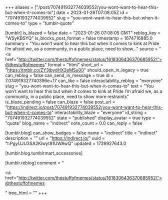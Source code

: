 +++
aliases = ["/post/707491932774039552/you-wont-want-to-hear-this-but-when-it-comes-to"]
date = 2023-01-26T07:08:05Z
id = "707491932774039552"
slug = "you-wont-want-to-hear-this-but-when-it-comes-to"
type = "tumblr-quote"

[tumblr]
is_blazed = false
date = "2023-01-26 07:08:05 GMT"
reblog_key = "WSyKBSYQ"
is_blocks_post_format = false
timestamp = 1674716885.0
summary = "You won’t want to hear this but when it comes to kink at Pride I’m afraid we, as a community, in a public place, need to show..."
source = "<a href=\"http://twitter.com/thestuffofmemes/status/1618306436370685952\">@thestuffofmemes</a>"
format = "html"
short_url = "https://tmblr.co/ZY3jbydHX2eMSu00"
should_open_in_legacy = true
can_reblog = false
can_send_in_message = true
id = 7.074919327740396e+17
can_like = false
interactability_reblog = "everyone"
slug = "you-wont-want-to-hear-this-but-when-it-comes-to"
text = "You won’t want to hear this but when it comes to kink at Pride I’m afraid we, as a community, in a public place, need to show more restraints"
is_blaze_pending = false
can_blaze = false
post_url = "https://indirect.io/post/707491932774039552/you-wont-want-to-hear-this-but-when-it-comes-to"
interactability_blaze = "everyone"
id_string = "707491932774039552"
state = "published"
display_avatar = true
type = "quote"
blog_name = "indirect"
note_count = 0.0
can_reply = false

[tumblr.blog]
can_show_badges = false
name = "indirect"
title = "indirect"
description = ""
url = "https://indirect.io/"
uuid = "t:PgyUJU3SA2Klwyt81UWAwQ"
updated = 1739927643.0

[tumblr.blog.tumblrmart_accessories]

[tumblr.reblog]
comment = "<p><a href=\"http://twitter.com/thestuffofmemes/status/1618306436370685952\">@thestuffofmemes</a></p>"
tree_html = ""
+++

